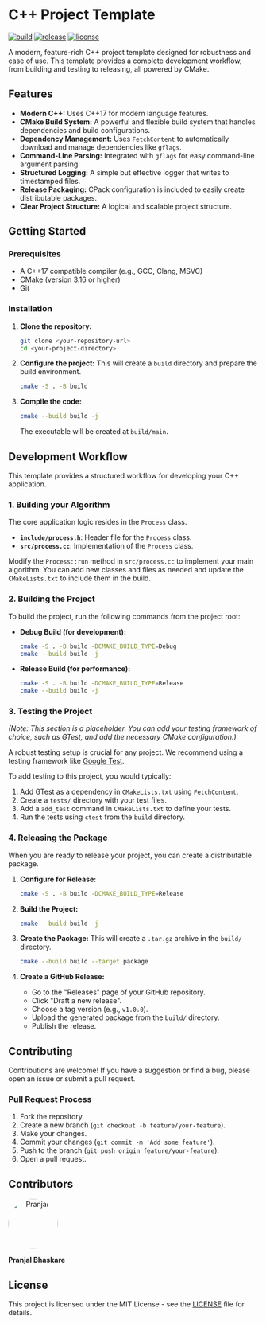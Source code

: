 # C++ Project Template

[![build](https://github.com/Pranjalab/cpp_template_project/actions/workflows/ci.yml/badge.svg)](https://github.com/Pranjalab/cpp_template_project/actions/workflows/ci.yml)
[![release](https://img.shields.io/github/v/release/Pranjalab/cpp_template_project)](https://github.com/Pranjalab/cpp_template_project/releases)
[![license](https://img.shields.io/github/license/Pranjalab/cpp_template_project)](LICENSE)

A modern, feature-rich C++ project template designed for robustness and ease of use. This template provides a complete development workflow, from building and testing to releasing, all powered by CMake.

## Features

- **Modern C++:** Uses C++17 for modern language features.
- **CMake Build System:** A powerful and flexible build system that handles dependencies and build configurations.
- **Dependency Management:** Uses `FetchContent` to automatically download and manage dependencies like `gflags`.
- **Command-Line Parsing:** Integrated with `gflags` for easy command-line argument parsing.
- **Structured Logging:** A simple but effective logger that writes to timestamped files.
- **Release Packaging:** CPack configuration is included to easily create distributable packages.
- **Clear Project Structure:** A logical and scalable project structure.

## Getting Started

### Prerequisites

- A C++17 compatible compiler (e.g., GCC, Clang, MSVC)
- CMake (version 3.16 or higher)
- Git

### Installation

1.  **Clone the repository:**
    ```bash
    git clone <your-repository-url>
    cd <your-project-directory>
    ```

2.  **Configure the project:**
    This will create a `build` directory and prepare the build environment.
    ```bash
    cmake -S . -B build
    ```

3.  **Compile the code:**
    ```bash
    cmake --build build -j
    ```
    The executable will be created at `build/main`.

## Development Workflow

This template provides a structured workflow for developing your C++ application.

### 1. Building your Algorithm

The core application logic resides in the `Process` class.

- **`include/process.h`**: Header file for the `Process` class.
- **`src/process.cc`**: Implementation of the `Process` class.

Modify the `Process::run` method in `src/process.cc` to implement your main algorithm. You can add new classes and files as needed and update the `CMakeLists.txt` to include them in the build.

### 2. Building the Project

To build the project, run the following commands from the project root:

- **Debug Build (for development):**
  ```bash
  cmake -S . -B build -DCMAKE_BUILD_TYPE=Debug
  cmake --build build -j
  ```

- **Release Build (for performance):**
  ```bash
  cmake -S . -B build -DCMAKE_BUILD_TYPE=Release
  cmake --build build -j
  ```

### 3. Testing the Project

_(Note: This section is a placeholder. You can add your testing framework of choice, such as GTest, and add the necessary CMake configuration.)_

A robust testing setup is crucial for any project. We recommend using a testing framework like [Google Test](https://github.com/google/googletest).

To add testing to this project, you would typically:
1.  Add GTest as a dependency in `CMakeLists.txt` using `FetchContent`.
2.  Create a `tests/` directory with your test files.
3.  Add a `add_test` command in `CMakeLists.txt` to define your tests.
4.  Run the tests using `ctest` from the `build` directory.

### 4. Releasing the Package

When you are ready to release your project, you can create a distributable package.

1.  **Configure for Release:**
    ```bash
    cmake -S . -B build -DCMAKE_BUILD_TYPE=Release
    ```

2.  **Build the Project:**
    ```bash
    cmake --build build -j
    ```

3.  **Create the Package:**
    This will create a `.tar.gz` archive in the `build/` directory.
    ```bash
    cmake --build build --target package
    ```

4.  **Create a GitHub Release:**
    - Go to the "Releases" page of your GitHub repository.
    - Click "Draft a new release".
    - Choose a tag version (e.g., `v1.0.0`).
    - Upload the generated package from the `build/` directory.
    - Publish the release.

## Contributing

Contributions are welcome! If you have a suggestion or find a bug, please open an issue or submit a pull request.

### Pull Request Process

1.  Fork the repository.
2.  Create a new branch (`git checkout -b feature/your-feature`).
3.  Make your changes.
4.  Commit your changes (`git commit -m 'Add some feature'`).
5.  Push to the branch (`git push origin feature/your-feature`).
6.  Open a pull request.

## Contributors


<a href="https://github.com/Pranjal-neo" align="center">
  <img src="https://github.com/Pranjal-neo.png" alt="Pranjal" width="100" height="100" style="border-radius:50%;" />
</a>  
  
**Pranjal Bhaskare** 
## License

This project is licensed under the MIT License - see the [LICENSE](LICENSE) file for details.
